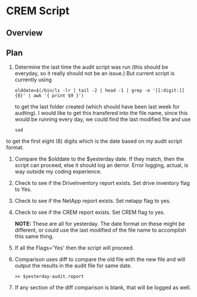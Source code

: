 # CREM Script
## Overview

## Plan
1. Determine the last time the audit script was run (this should be everyday, so it 
really should not be an issue.)  But current script is currently using  
    ```
    olddate=$(/bin/ls -lr | tail -2 | head -1 | grep -e '[[:digit:]]{8}' | awk '{ print $9 }')
    ``` 
    to get the last folder created (which should have been last week for audting).  I would like
    to get this transfered into the file name, since this would be running every day, we could find
    the last modified file and use 
    ```
    sed
    ```
to get the first eight (8) digits which is the date based on my audit script format.
1. Compare the $olddate to the $yesterday date.  If they match, then the script can proceed, 
else it should log an derror.  Error logging, actual, is way outside my coding experience.
1. Check to see if the DriveInventory report exists.  Set drive inventory flag to Yes.
1. Check to see if the NetApp report exists.  Set netapp flag to yes.
1. Check to see if the CREM report exists.  Set CREM flag to yes.

    **NOTE:** These are all for yesterday.  The date format on these might be different, or could use
    the last modified of the file name to accomplish this same thing.

1. If all the Flags='Yes' then the script will proceed.
1. Comparison uses diff to compare the old file with the new file and will output the results
in the audit file for same date.
    ```
    >> $yesterday-audit.report
    ```
1. If any section of the diff comparison is blank, that will be logged as well.
